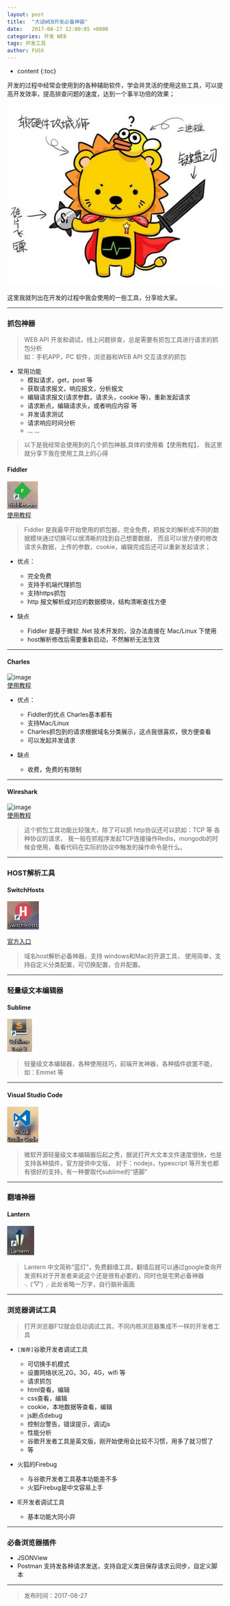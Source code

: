 ```yaml
---
layout: post
title:  "大话WEB开发必备神器"
date:   2017-08-27 12:00:05 +0800
categories: 开发 WEB
tags: 开发工具  
author: FUSX
---
```


* content
{:toc} 

开发的过程中经常会使用到的各种辅助软件，学会并灵活的使用这些工具，可以提高开发效率，提高排查问题的速度，达到一个事半功倍的效果；  

![image](/images/sq.jpg)   







这里我就列出在开发的过程中我会使用的一些工具，分享给大家。




---

### 抓包神器

> WEB API 开发和调试，线上问题排查，总是需要有抓包工具进行请求的抓包分析     
> 如：手机APP，PC 软件，浏览器和WEB API 交互请求的抓包 
 

* 常用功能
    * 模拟请求，get，post 等
    * 获取请求报文，响应报文，分析报文
    * 编辑请求报文(请求参数，请求头，cookie 等)，重新发起请求
    * 请求断点，编辑请求头，或者响应内容 等
    * 并发请求测试
    * 请求响应时间分析
    * ... ...

> 以下是我经常会使用到的几个抓包神器,具体的使用看【使用教程】， 我这里就分享下我在使用工具上的心得

#### Fiddler

![image](/images/fiddler.png)   
[使用教程](http://www.cnblogs.com/TankXiao/archive/2012/02/06/2337728.html)

> Fiddler 是我最早开始使用的抓包器，完全免费，把报文的解析成不同的数据模块通过切换可以很清晰的找到自己想要数据，
而且可以很方便的修改请求头数据，上传的参数，cookie，编辑完成后还可以重新发起请求；

* 优点：
    * 完全免费
    * 支持手机端代理抓包
    * 支持https抓包
    * http 报文解析成对应的数据模块，结构清晰查找方便
    
* 缺点
    * Fiddler 是基于微软 .Net 技术开发的，没办法直接在 Mac/Linux 下使用 
    * host解析修改后需要重新启动，不然解析无法生效
    
---  

#### Charles 

![image](/images/Charles.png)   
[使用教程](http://blog.csdn.net/lmmilove/article/details/50244537)


* 优点：
    * Fiddler的优点 Charles基本都有
    * 支持Mac/Linux
    * Charles抓包到的请求根据域名分类展示，这点我很喜欢，很方便查看
    * 可以发起并发请求

* 缺点
    * 收费，免费的有限制

---

#### Wireshark

![image](/images/Wireshark.png)   
[使用教程](http://www.cnblogs.com/TankXiao/archive/2012/10/10/2711777.html)

> 这个抓包工具功能比较强大，除了可以抓 http协议还可以抓如：TCP 等 各种协议的请求，
我一般在抓程序发起TCP连接操作Redis，mongodb的时候会使用，看看代码在实际的协议中触发的操作命令是什么。

---

### HOST解析工具

#### SwitchHosts
![image](/images/shost.png) 

[官方入口](https://oldj.github.io/SwitchHosts/)

> 域名host解析必备神器，支持 windows和Mac的开源工具，
使用简单，支持自定义分类配置，可切换配置，合并配置。  

---

### 轻量级文本编辑器

#### Sublime

![image](/images/sublime.png)

> 轻量级文本编辑器，各种使用技巧，前端开发神器，各种插件欲罢不能，如：Emmet 等

---

#### Visual Studio Code

![image](/images/vscode.png)

> 微软开源轻量级文本编辑器后起之秀，据说打开大文本文件速度很快，也是支持各种插件，官方提供中文版，
对于：nodejs，typescript 等开发也都有很好的支持，有一种要取代sublime的“感脚”

---

### 翻墙神器

#### Lantern
![image](/images/lantern.png)

> Lantern 中文简称“蓝灯”，免费翻墙工具，翻墙后就可以通过google查询开发资料对于开发者来说这个还是很有必要的，同时也是宅男必备神器╮(‵▽′)╭
此处省略一万字，自行脑补画面  

---

### 浏览器调试工具

>打开浏览器F12就会启动调试工具，不同内核浏览器集成不一样的开发者工具

* `[推荐]`谷歌开发者调试工具
    * 可切换手机模式
    * 设置网络状况,2G，3G，4G，wifi 等
    * 请求抓包
    * html查看，编辑
    * css查看，编辑
    * cookie，本地数据等查看，编辑
    * js断点debug
    * 控制台警告，错误提示，调试js
    * 性能分析
    * 谷歌开发者工具是英文版，刚开始使用会比较不习惯，用多了就习惯了
    * 等
    
    
* 火狐的Firebug
    * 与谷歌开发者工具基本功能差不多
    * 火狐Firebug是中文容易上手

* IE开发者调试工具
    * 基本功能大同小异

---

### 必备浏览器插件

* JSONView
* Postman 支持发各种请求发送，支持自定义类目保存请求云同步，自定义脚本

---

> 发布时间：2017-08-27


